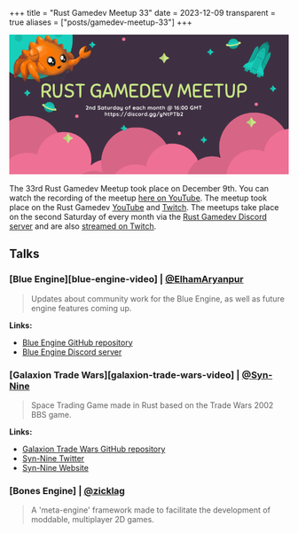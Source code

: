 +++
title = "Rust Gamedev Meetup 33"
date = 2023-12-09
transparent = true
aliases = ["posts/gamedev-meetup-33"]
+++

<!-- markdownlint-disable single-title heading-increment -->
<!-- markdownlint-disable no-blanks-blockquote no-emphasis-as-header -->
<!-- markdownlint-configure-file {"line-length": {"heading_line_length": 120}} -->

![Rust Gamedev Meetup](gamedev-meetup.png)

The 33rd Rust Gamedev Meetup took place on December 9th. You can watch the
recording of the meetup [here on YouTube][meetup-video]. The meetup took
place on the Rust Gamedev [YouTube][youtube-stream] and [Twitch][twitch-stream].
The meetups take place on the second Saturday of every month via the [Rust
Gamedev Discord server][rust-gamedev-discord] and are also [streamed on
Twitch][rust-gamedev-twitch].

[rust-gamedev-discord]: https://discord.gg/yNtPTb2
[rust-gamedev-twitch]: https://twitch.tv/rustgamedev
[meetup-video]: https://www.youtube.com/watch?v=eItRSKJGV1I
[youtube-stream]: https://www.youtube.com/@RustGameDevelopment
[twitch-stream]: https://www.twitch.tv/RustGameDev

## Talks

### [Blue Engine][blue-engine-video] | [@ElhamAryanpur]

<!-- ![Blue engine](blue-engine.png) -->

> Updates about community work for the Blue Engine, as well as future engine
> features coming up.

**Links:**

- [Blue Engine GitHub repository]
- [Blue Engine Discord server]

[@ElhamAryanpur]: https://github.com/ElhamAryanpur
[Blue Engine GitHub repository]: https://github.com/AryanpurTech/BlueEngine
[Blue Engine Discord server]: https://discord.gg/s7xsj9q

### [Galaxion Trade Wars][galaxion-trade-wars-video] | [@Syn-Nine]

> Space Trading Game made in Rust based on the Trade Wars 2002 BBS game.

**Links:**

- [Galaxion Trade Wars GitHub repository]
- [Syn-Nine Twitter]
- [Syn-Nine Website]

[@Syn-Nine]: https://github.com/Syn-Nine
[Galaxion Trade Wars GitHub repository]: https://github.com/Syn-Nine/galaxion-trade-empire/
[Syn-Nine Twitter]: https://twitter.com/Syn9Dev
[Syn-Nine Website]: https://syn9.thehideoutgames.com/

### [Bones Engine] | [@zicklag]

> A 'meta-engine' framework made to facilitate the development of moddable,
> multiplayer 2D games.

[@zicklag]: https://github.com/zicklag
